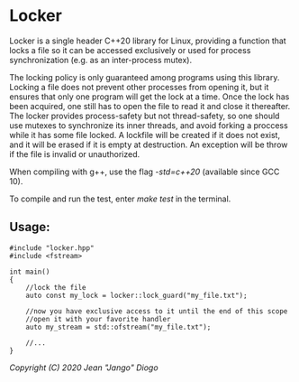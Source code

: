 # Locker

Locker is a single header C++20 library for Linux, providing a function that locks a file so it can be accessed exclusively or used for process synchronization (e.g. as an inter-process mutex).

The locking policy is only guaranteed among programs using this library. Locking a file does not prevent other processes from opening it, but it ensures that only one program will get the lock at a time. Once the lock has been acquired, one still has to open the file to read it and close it thereafter. The locker provides process-safety but not thread-safety, so one should use mutexes to synchronize its inner threads, and avoid forking a proccess while it has some file locked. A lockfile will be created if it does not exist, and it will be erased if it is empty at destruction. An exception will be throw if the file is invalid or unauthorized.

When compiling with g++, use the flag *-std=c++20* (available since GCC 10).

To compile and run the test, enter *make test* in the terminal.

## Usage:
```
#include "locker.hpp"
#include <fstream>

int main()
{
	//lock the file
	auto const my_lock = locker::lock_guard("my_file.txt");
    	
	//now you have exclusive access to it until the end of this scope
	//open it with your favorite handler
	auto my_stream = std::ofstream("my_file.txt");
	
	//...
}
```
*Copyright (C) 2020 Jean "Jango" Diogo*
